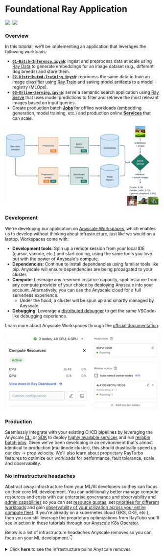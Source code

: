 # Foundational Ray Application

<div align="left">
<a target="_blank" href="https://console.anyscale.com/"><img src="https://img.shields.io/badge/🚀 Run_on-Anyscale-9hf"></a>&nbsp;
<a href="https://github.com/anyscale/foundational-ray-app" role="button"><img src="https://img.shields.io/static/v1?label=&amp;message=View%20On%20GitHub&amp;color=586069&amp;logo=github&amp;labelColor=2f363d"></a>&nbsp;
</div>


### Overview

In this tutorial, we'll be implementing an application that leverages the following workloads:

- [**`01-Batch-Inference.ipynb`**](notebooks/01-Batch-Inference.ipynb): ingest and preprocess data at scale using [Ray Data](https://docs.ray.io/en/latest/data/data.html) to generate embeddings for an image dataset (e.g., different dog breeds) and store them.
- [**`02-Distributed-Training.ipynb`**](notebooks/02-Distributed-Training.ipynb): reprocess the same data to train an image classifier using [Ray Train](https://docs.ray.io/en/latest/train/train.html) and saving model artifacts to a model registry (MLOps).
- [**`03-Online-Serving.ipynb`**](notebooks/03-Online-Serving.ipynb): serve a semantic search application using [Ray Serve](https://docs.ray.io/en/latest/serve/index.html) that uses model predictions to filter and retrieve the most relevant images based on input queries.
- Create production batch [**Jobs**](https://docs.anyscale.com/platform/jobs/) for offline workloads (embedding generation, model training, etc.) and production online [**Services**](https://docs.anyscale.com/platform/services/) that can scale.

<img src="https://raw.githubusercontent.com/anyscale/foundational-ray-app/refs/heads/main/images/overview.png" width=900>

### Development

We're developing our application on [Anyscale Workspaces](https://docs.anyscale.com/platform/workspaces/), which enables us to develop without thinking about infrastructure, just like we would on a laptop. Workspaces come with:
- **Development tools**: Spin up a remote session from your local IDE (cursor, vscode, etc.) and start coding, using the same tools you love but with the power of Anyscale's compute.
- **Dependencies**: Continue to install dependencies using familiar tools like pip. Anyscale will ensure dependencies are being propagated to your cluster.
- **Compute**: Leverage any reserved instance capacity, spot instance from any compute provider of your choice by deploying Anyscale into your account. Alternatively, you can use the Anyscale cloud for a full serverless experience.
  - Under the hood, a cluster will be spun up and smartly managed by Anyscale.
- **Debugging**: Leverage a [distributed debugger](https://docs.anyscale.com/platform/workspaces/workspaces-debugging/#distributed-debugger) to get the same VSCode-like debugging experience.

Learn more about Anyscale Workspaces through the [official documentation](https://docs.anyscale.com/platform/workspaces/).

<div align="center">
  <img src="https://raw.githubusercontent.com/anyscale/foundational-ray-app/refs/heads/main/images/compute.png" width=600>
</div>

### Production
Seamlessly integrate with your existing CI/CD pipelines by leveraging the Anyscale [CLI](https://docs.anyscale.com/reference/quickstart-cli) or [SDK](https://docs.anyscale.com/reference/quickstart-sdk) to deploy [highly available services](https://docs.anyscale.com/platform/services) and run [reliable batch jobs](https://docs.anyscale.com/platform/jobs). Given we've been developing in an environment that's almost identical to production (multinode cluster), this should drastically speed up our dev → prod velocity. We'll also learn about proprietary RayTurbo features to optimize our workloads for performance, fault tolerance, scale and observability.


### No infrastructure headaches
Abstract away infrastructure from your ML/AI developers so they can focus on their core ML development. You can additionally better manage compute resources and costs with our [enterprise governance and observability](https://www.anyscale.com/blog/enterprise-governance-observability) and [admin capabilities](https://docs.anyscale.com/administration/overview) so you can set [resource quotas](https://docs.anyscale.com/reference/resource-quotas/), set [priorities for different workloads](https://docs.anyscale.com/administration/cloud-deployment/global-resource-scheduler) and gain [observability of your utilization across your entire compute fleet](https://docs.anyscale.com/administration/resource-management/telescope-dashboard).
If you're already on a kubernetes cloud (EKS, GKE, etc.), then you can still leverage the proprietary optimizations from RayTubo you'll see in action in these tutorials through our [Anyscale K8s Operator](https://docs.anyscale.com/administration/cloud-deployment/kubernetes/).

Below is a list of infrastructure headaches Anyscale removes so you can focus on your ML development.👇

<details>
  <summary>Click <b>here</b> to see the infrastructure pains Anyscale removes</summary>

**🚀 1. Fast Workload Launch** (No Cluster Setup Required)
* With Kubernetes (EKS/GKE), you must manually create a cluster before launching anything.
* This includes setting up VPCs, IAM roles, node pools, autoscaling, etc.
* Anyscale handles all of this automatically -- you just define your job or endpoint and run it.

**⚙️ 2. No GPU Driver Hassles**
* Kubernetes requires you to install and manage NVIDIA drivers and the device plugin for GPU workloads.
* On Anyscale, GPU environments just work—drivers, libraries, and runtime are pre-configured.

**📦 3. No KubeRay or CRD Management**
* Running Ray on K8s needs:
    * Installing KubeRay
    * Writing and maintaining custom YAML manifests
    * Managing Custom Resource Definitions (CRDs)
    * Tuning stateful sets and pod configs
* On Anyscale, this is all abstracted — you launch Ray clusters without writing a single YAML file.

**🧠 4. No Need to Learn K8s Internals**
* With Kubernetes, users must:
    * Inspect pods/logs
    * Navigate dashboards
    * Manually send HTTP requests to Ray endpoints
* Anyscale users never touch pods. Everything is accessible via the CLI, SDK, or UI.

**💸 5. Spot Instance Handling Just Works**
* Kubernetes requires custom node pools and lifecycle handling for spot instance preemptions.
* With Anyscale, preemptible VMs are handled automatically with node draining and rescheduling.

</details>

<div></div>
